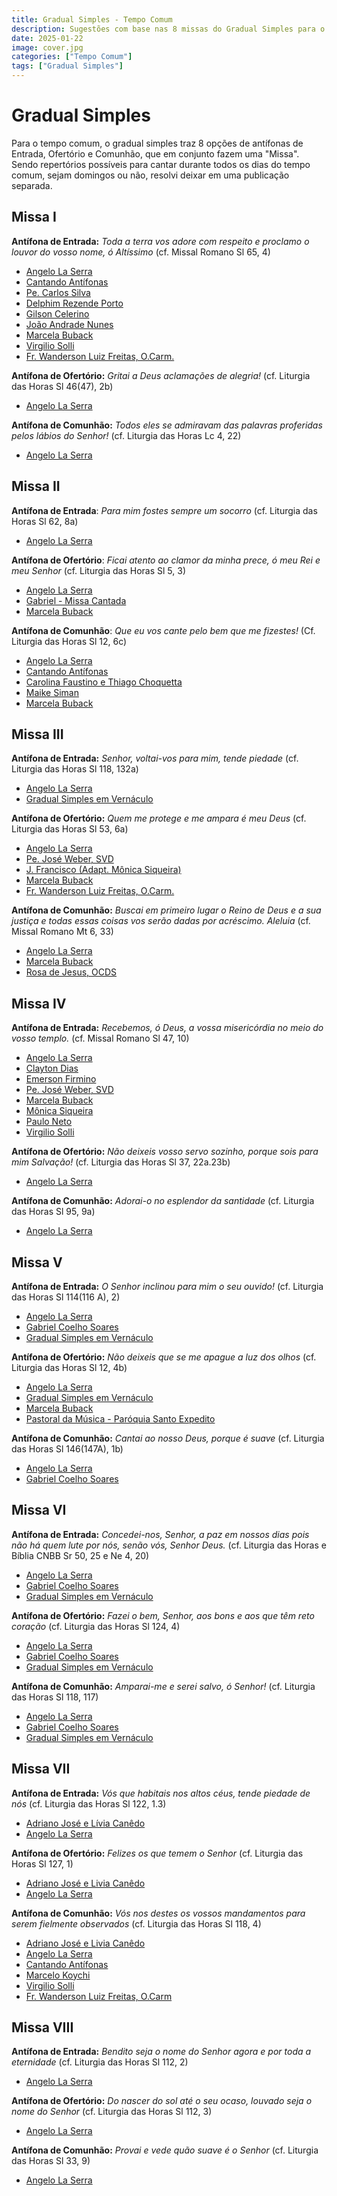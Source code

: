```yaml
---
title: Gradual Simples - Tempo Comum
description: Sugestões com base nas 8 missas do Gradual Simples para o Tempo Comum
date: 2025-01-22
image: cover.jpg
categories: ["Tempo Comum"]
tags: ["Gradual Simples"]
---
```

# Gradual Simples 

Para o tempo comum, o gradual simples traz 8 opções de antífonas de Entrada, Ofertório e Comunhão, que em conjunto fazem uma "Missa". Sendo repertórios possíveis para cantar durante todos os dias do tempo comum, sejam domingos ou não, resolvi deixar em uma publicação separada. 

## Missa I
**Antífona de Entrada:** _Toda a terra vos adore com respeito e proclamo o louvor do vosso nome, ó Altíssimo_ (cf. Missal Romano Sl 65, 4)
- [Angelo La Serra](https://youtu.be/Mr6WYcYTquE)
- [Cantando Antífonas](https://youtu.be/C8wcQ-1h80U)
- [Pe. Carlos Silva](https://youtu.be/SC3mmOtU_WU)
- [Delphim Rezende Porto](https://youtu.be/4Fk1SNadPKo)
- [Gilson Celerino](https://youtu.be/S4sjLQRl5ZI)
- [João Andrade Nunes](https://ocantonaliturgia.pt/obras/746/Toda-a-terra-Vos-adore-J-A-Nunes)
- [Marcela Buback](https://youtu.be/_vEwgtNtPg8)
- [Virgilio Solli](https://youtu.be/hCLY5dIOaC8)
- [Fr. Wanderson Luiz Freitas, O.Carm.](https://youtu.be/sgzYY9yk804)

**Antífona de Ofertório:** _Gritai a Deus aclamações de alegria!_ (cf. Liturgia das Horas Sl 46(47), 2b)
- [Angelo La Serra](https://youtu.be/p7l-pyandfQ)

**Antífona de Comunhão:** *Todos eles se admiravam das palavras proferidas pelos lábios do Senhor!* (cf. Liturgia das Horas Lc 4, 22)
- [Angelo La Serra](https://youtu.be/7iuD_MvBCr4)

## Missa II
**Antífona de Entrada**: _Para mim fostes sempre um socorro_ (cf. Liturgia das Horas Sl 62, 8a)
-   [Angelo La Serra](https://youtu.be/22H2sovnJUk)

**Antífona de Ofertório**: _Ficai atento ao clamor da minha prece, ó meu Rei e meu Senhor_ (cf. Liturgia das Horas Sl 5, 3)
-   [Angelo La Serra](https://youtu.be/E50CR5zrvBo)
-   [Gabriel - Missa Cantada](https://youtu.be/NgkVwzbB3c0)
-   [Marcela Buback](https://youtu.be/1V5aZ3ZMxDc)

**Antífona de Comunhão**: _Que eu vos cante pelo bem que me fizestes!_ (Cf. Liturgia das Horas Sl 12, 6c)
-   [Angelo La Serra](https://youtu.be/FNe4fu_SXBk)
-   [Cantando Antífonas](https://youtu.be/idHVSkU-i4E)
-   [Carolina Faustino e Thiago Choquetta](https://youtu.be/MYG-mJrOHyA)
-   [Maike Siman](https://youtu.be/E__HHFH-m_E)
-   [Marcela Buback](https://youtu.be/4I32jrTW5yg)

## Missa III
**Antífona de Entrada:** *Senhor, voltai-vos para mim, tende piedade* (cf. Liturgia das Horas Sl 118, 132a)
- [Angelo La Serra](https://youtu.be/krWYD4AMqHY)
- [Gradual Simples em Vernáculo](https://youtu.be/X46Is81lDSo)

**Antífona de Ofertório:** *Quem me protege e me ampara é meu Deus* (cf. Liturgia das Horas Sl 53, 6a)
- [Angelo La Serra](https://youtu.be/yeuBKm59ggg)
- [Pe. José Weber, SVD](https://youtu.be/Bf1qgZrlKII)
- [J. Francisco (Adapt. Mônica Siqueira)](https://youtu.be/BuuKKoSUz-A)
- [Marcela Buback](https://youtu.be/hfQf7Vhq_C4)
- [Fr. Wanderson Luiz Freitas, O.Carm.](https://youtu.be/NP2rn-Sgxz8)

**Antífona de Comunhão:** *Buscai em primeiro lugar o Reino de Deus e a sua justiça e todas essas coisas vos serão dadas por acréscimo. Aleluia* (cf. Missal Romano Mt 6, 33)
- [Angelo La Serra](https://youtu.be/WmaHjKqdzaE)
- [Marcela Buback](https://youtu.be/WDrQGSSFEK8)
- [Rosa de Jesus, OCDS](https://youtu.be/aDHPmDcGzwU)

## Missa IV
**Antífona de Entrada:**  *Recebemos, ó Deus, a vossa misericórdia no meio do vosso templo.* (cf. Missal Romano Sl 47, 10)
- [Angelo La Serra](https://www.instagram.com/p/CRvnIdfHURb/?utm_source=ig_web_copy_link&igshid=MzRlODBiNWFlZA==)
- [Clayton Dias](https://youtu.be/MP5_05tyemk)
- [Emerson Firmino](https://youtu.be/ykh8PH5QkIE)
- [Pe. José Weber, SVD](https://youtu.be/5h0-g7vPReo)
- [Marcela Buback](https://youtu.be/6XNNc02KLNY)
- [Mônica Siqueira](https://youtu.be/gH9JGWU-nRQ)
- [Paulo Neto](https://youtu.be/2-0b5cMn4vM)
- [Virgilio Solli](https://youtu.be/KRAXSf7d7f4)

**Antífona de Ofertório:** *Não deixeis vosso servo sozinho, porque sois para mim Salvação!* (cf. Liturgia das Horas Sl 37, 22a.23b)
- [Angelo La Serra](https://www.instagram.com/p/CRvvtxJFBOE/?utm_source=ig_web_copy_link&igshid=MzRlODBiNWFlZA==)

**Antífona de Comunhão:** *Adorai-o no esplendor da santidade* (cf. Liturgia das Horas Sl 95, 9a)
- [Angelo La Serra](https://www.instagram.com/p/CRzBJyzrbI1/?utm_source=ig_web_copy_link&igshid=MzRlODBiNWFlZA==)


## Missa V
**Antífona de Entrada:** *O Senhor inclinou para mim o seu ouvido!* (cf. Liturgia das Horas Sl 114(116 A), 2)
- [Angelo La Serra](https://www.instagram.com/p/CSrcM2tp09h/?utm_source=ig_web_copy_link&igshid=MzRlODBiNWFlZA==)
- [Gabriel Coelho Soares](https://youtu.be/pQ2mXoHqPnE)
- [Gradual Simples em Vernáculo](https://youtu.be/ks0IeJ1Ko4c)

**Antífona de Ofertório:** *Não deixeis que se me apague a luz dos olhos* (cf. Liturgia das Horas Sl 12, 4b)
- [Angelo La Serra](https://www.instagram.com/p/CSrrZ-6Fsiq/?utm_source=ig_web_copy_link&igshid=MzRlODBiNWFlZA==)
- [Gradual Simples em Vernáculo](https://youtu.be/ZEW5QoWvzCc)
- [Marcela Buback](https://youtu.be/2gr-VVaiuwI)
- [Pastoral da Música - Paróquia Santo Expedito](https://youtu.be/6xsg9Rn94mI)

**Antífona de Comunhão:** *Cantai ao nosso Deus, porque é suave* (cf. Liturgia das Horas Sl 146(147A), 1b)
- [Angelo La Serra](https://www.instagram.com/p/CSr3XHeLjR8/?utm_source=ig_web_copy_link&igshid=MzRlODBiNWFlZA==)
- [Gabriel Coelho Soares](https://youtu.be/BhNKUMWgkbk)

## Missa VI
**Antífona de Entrada:** *Concedei-nos, Senhor, a paz em nossos dias pois não há quem lute por nós, senão vós, Senhor Deus.* (cf. Liturgia das Horas e Bíblia CNBB Sr 50, 25 e Ne 4, 20)
- [Angelo La Serra](https://www.instagram.com/p/CUOB94RFfOe/?utm_source=ig_web_copy_link&igshid=MzRlODBiNWFlZA==)
- [Gabriel Coelho Soares](https://youtu.be/QSemdbNSgN8?si=rjYIbN27lnsjz4xO)
- [Gradual Simples em Vernáculo](https://youtu.be/oHCv8VGeWoU?si=ME8DujHJ1PBJ6WNL)

**Antífona de Ofertório:** *Fazei o bem, Senhor, aos bons e aos que têm reto coração* (cf. Liturgia das Horas Sl 124, 4)
- [Angelo La Serra](https://www.instagram.com/p/CUP14xWr6kK/?utm_source=ig_web_copy_link&igshid=MzRlODBiNWFlZA==)
- [Gabriel Coelho Soares](https://youtu.be/DJzpTNJa3nk?si=Beg0kJOVY4SZLBlK)
- [Gradual Simples em Vernáculo](https://youtu.be/bAcHYgvIUAo?si=D4RrB3irKe2RQLGI)

**Antífona de Comunhão:** *Amparai-me e serei salvo, ó Senhor!* (cf. Liturgia das Horas Sl 118, 117)
- [Angelo La Serra](https://www.instagram.com/p/CUP1-SGttaw/?utm_source=ig_web_copy_link&igshid=MzRlODBiNWFlZA==)
- [Gabriel Coelho Soares](https://youtu.be/YrIbIYRxyic?si=riGmxEcPjvl3PfbJ)
- [Gradual Simples em Vernáculo](https://youtu.be/EA_OZ28wPEM?si=uhKjwTRKrwcEa5DZ)

## Missa VII 
**Antífona de Entrada:** _Vós que habitais nos altos céus, tende piedade de nós_ (cf. Liturgia das Horas Sl 122, 1.3)
- [Adriano José e Lívia Canêdo](https://youtube.com/shorts/8UR2fG9KIic?si=A7Tv1RpmR-eZKwNw)
- [Angelo La Serra](https://youtu.be/djpa2dfM0YI?si=c3Mm-Uh5Azeom6xx)

**Antífona de Ofertório:** _Felizes os que temem o Senhor_ (cf. Liturgia das Horas Sl 127, 1) 
- [Adriano José e Livia Canêdo](https://youtube.com/shorts/rDBpQWOcrO0?si=2gkKeAwpsyMvN9Lx)
- [Angelo La Serra](https://youtu.be/0ctQhqIT9WE?si=nW_jP4KMd60ybyLm)

**Antífona de Comunhão:** _Vós nos destes os vossos mandamentos para serem fielmente observados_ (cf. Liturgia das Horas Sl 118, 4) 
- [Adriano José e Livia Canêdo](https://youtube.com/shorts/BeqCtsCOaPE?si=wl1X1G5mTWRtnOM0)
- [Angelo La Serra](https://youtu.be/W806QgGc_6A?si=OEG_rR8yPXx2oa8c)
- [Cantando Antífonas](https://youtu.be/-PQx-xTD2Zs?si=13VEjrPjx8kk3Jas)
- [Marcelo Koychi](https://youtu.be/aOFE221nphg?si=CP123zrUiAOhONpC)
- [Virgilio Solli](https://youtu.be/fKuxrovVqZ4?si=GL6YPkIKzRGxd5FM)
- [Fr. Wanderson Luiz Freitas, O.Carm](https://youtu.be/0D6aJ1RlTUs?si=Zcf6qKFoAGX_YriL)

## Missa VIII 
**Antífona de Entrada:** _Bendito seja o nome do Senhor agora e por toda a eternidade_ (cf. Liturgia das Horas Sl 112, 2)
- [Angelo La Serra](https://youtu.be/BAgWhId3jNw?si=AfBdKXMOXJaiQ8G9)

**Antífona de Ofertório:** _Do nascer do sol até o seu ocaso, louvado seja o nome do Senhor_ (cf. Liturgia das Horas Sl 112, 3)
- [Angelo La Serra](https://youtu.be/TfHPXP4zPso?si=h2iOV-2FmXB-EfR9)

**Antífona de Comunhão:** _Provai e vede quão suave é o Senhor_ (cf. Liturgia das Horas Sl 33, 9) 
- [Angelo La Serra](https://youtu.be/ncVOu9HhBAM?si=j7QaCszOaUtQxXJ7)
